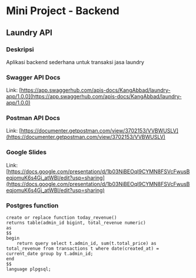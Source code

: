 # Mini Project - Backend

## Laundry API

### Deskripsi

Aplikasi backend sederhana untuk transaksi jasa laundry

### Swagger API Docs

Link: [https://app.swaggerhub.com/apis-docs/KangAbbad/laundry-app/1.0.0](https://app.swaggerhub.com/apis-docs/KangAbbad/laundry-app/1.0.0)

### Postman API Docs

Link: [https://documenter.getpostman.com/view/3702153/VVBWUSLV](https://documenter.getpostman.com/view/3702153/VVBWUSLV)

### Google Slides

Link: [https://docs.google.com/presentation/d/1b03NiBEOqI9CYMN8FSVcFwusBeqjomuK6s4Gj_atWBI/edit?usp=sharing](https://docs.google.com/presentation/d/1b03NiBEOqI9CYMN8FSVcFwusBeqjomuK6s4Gj_atWBI/edit?usp=sharing)

### Postgres function

```postgresql
create or replace function today_revenue()
returns table(admin_id bigint, total_revenue numeric)
as
$$
begin
	return query select t.admin_id, sum(t.total_price) as total_revenue from transactions t where date(created_at) = current_date group by t.admin_id;
end
$$
language plpgsql;
```

